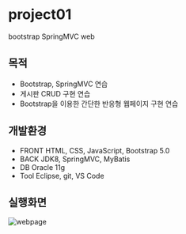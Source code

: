 # project01
bootstrap SpringMVC web

## 목적
- Bootstrap, SpringMVC 연습
- 게시판 CRUD 구현 연습
- Bootstrap을 이용한 간단한 반응형 웹페이지 구현 연습

## 개발환경
- FRONT 
HTML, CSS, JavaScript, Bootstrap 5.0
- BACK
JDK8, SpringMVC, MyBatis
- DB 
Oracle 11g
- Tool 
Eclipse, git, VS Code

## 실행화면
![webpage](https://user-images.githubusercontent.com/69461965/114836481-ada57f80-9e0d-11eb-9cb8-cf2bcdc9da82.gif)
